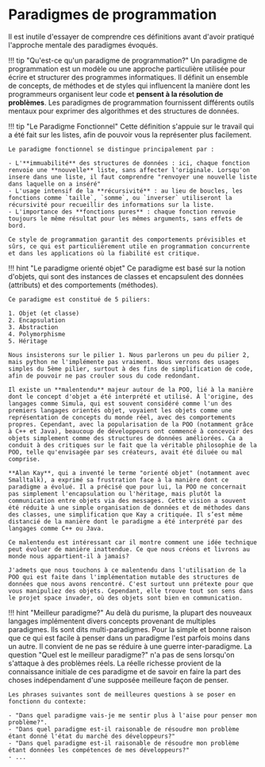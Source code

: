 # Paradigmes de programmation

Il est inutile d'essayer de comprendre ces définitions avant d'avoir pratiqué l'approche mentale des paradigmes évoqués.

!!! tip "Qu'est-ce qu'un paradigme de programmation?"
    Un paradigme de programmation est un modèle ou une approche particulière utilisée pour écrire et structurer des programmes informatiques. Il définit un ensemble de concepts, de méthodes et de styles qui influencent la manière dont les programmeurs organisent leur code et **pensent à la résolution de problèmes**. Les paradigmes de programmation fournissent différents outils mentaux pour exprimer des algorithmes et des structures de données.


!!! tip "Le Paradigme Fonctionnel"
    Cette définition s'appuie sur le travail qui a été fait sur les listes, afin de pouvoir vous la représenter plus facilement.

    Le paradigme fonctionnel se distingue principalement par :
    
    - L'**immuabilité** des structures de données : ici, chaque fonction renvoie une **nouvelle** liste, sans affecter l'originale. Lorsqu'on insere dans une liste, il faut comprendre "renvoyer une nouvelle liste dans laquelle on a inséré"
    - L'usage intensif de la **récursivité** : au lieu de boucles, les fonctions comme `taille`, `somme`, ou `inverser` utiliseront la récursivité pour recueillir des informations sur la liste.
    - L'importance des **fonctions pures** : chaque fonction renvoie toujours le même résultat pour les mêmes arguments, sans effets de bord.

    Ce style de programmation garantit des comportements prévisibles et sûrs, ce qui est particulièrement utile en programmation concurrente et dans les applications où la fiabilité est critique.

!!! hint "Le paradigme orienté objet"
    Ce paradigme est basé sur la notion d'objets, qui sont des instances de classes et encapsulent des données (attributs) et des comportements (méthodes).

    Ce paradigme est constitué de 5 piliers:

    1. Objet (et classe)
    2. Encapsulation
    3. Abstraction
    4. Polymorphisme
    5. Héritage

    Nous insisterons sur le pilier 1. Nous parlerons un peu du pilier 2, mais python ne l'implémente pas vraiment. Nous verrons des usages simples du 5ème pilier, surtout à des fins de simplification de code, afin de pouvoir ne pas crouler sous du code redondant.

    Il existe un **malentendu** majeur autour de la POO, lié à la manière dont le concept d'objet a été interprété et utilisé. À l'origine, des langages comme Simula, qui est souvent considéré comme l'un des premiers langages orientés objet, voyaient les objets comme une représentation de concepts du monde réel, avec des comportements propres. Cependant, avec la popularisation de la POO (notamment grâce à C++ et Java), beaucoup de développeurs ont commencé à concevoir des objets simplement comme des structures de données améliorées. Ca a conduit à des critiques sur le fait que la véritable philosophie de la POO, telle qu'envisagée par ses créateurs, avait été diluée ou mal comprise.

    **Alan Kay**, qui a inventé le terme "orienté objet" (notamment avec Smalltalk), a exprimé sa frustration face à la manière dont ce paradigme a évolué. Il a précisé que pour lui, la POO ne concernait pas simplement l'encapsulation ou l'héritage, mais plutôt la communication entre objets via des messages. Cette vision a souvent été réduite à une simple organisation de données et de méthodes dans des classes, une simplification que Kay a critiquée. Il s’est même distancié de la manière dont le paradigme a été interprété par des langages comme C++ ou Java.

    Ce malentendu est intéressant car il montre comment une idée technique peut évoluer de manière inattendue. Ce que nous créons et livrons au monde nous appartient-il à jamais?

    J'admets que nous touchons à ce malentendu dans l'utilisation de la POO qui est faite dans l'implémentation mutable des structures de données que nous avons rencontré. C'est surtout unn prétexte pour que vous manipuliez des objets. Cependant, elle trouve tout son sens dans le projet space invader, où des objets sont bien en communication.


!!! hint "Meilleur paradigme?"
    Au delà du purisme, la plupart des nouveaux langages implémentent divers concepts provenant de multiples paradigmes. Ils sont dits multi-paradigmes. Pour la simple et bonne raison que ce qui est facile à penser dans un paradigme l'est parfois moins dans un autre. Il convient de ne pas se réduire à une guerre inter-paradigme. La question "Quel est le meilleur paradigme?" n'a pas de sens lorsqu'on s'attaque à des problèmes réels. La réelle richesse provient de la connaissance initiale de ces paradigme et de savoir en faire la part des choses indépendament d'une supposée meilleure façon de penser. 

    Les phrases suivantes sont de meilleures questions à se poser en fonctionn du contexte:

    - "Dans quel paradigme vais-je me sentir plus à l'aise pour penser mon problème?". 
    - "Dans quel paradigme est-il raisonable de résoudre mon problème étant donné l'état du marché des développeurs?"
    - "Dans quel paradigme est-il raisonable de résoudre mon problème étant données les compétences de mes développeurs?"
    - ...

